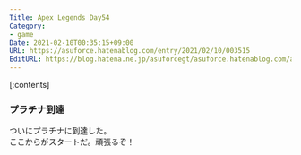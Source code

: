 ```yaml
---
Title: Apex Legends Day54
Category:
- game
Date: 2021-02-10T00:35:15+09:00
URL: https://asuforce.hatenablog.com/entry/2021/02/10/003515
EditURL: https://blog.hatena.ne.jp/asuforcegt/asuforce.hatenablog.com/atom/entry/26006613689557209
---
```


[:contents]

### プラチナ到達

ついにプラチナに到達した。  
ここからがスタートだ。頑張るぞ！
